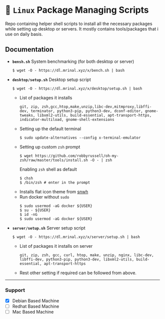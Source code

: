 # 🐧 `Linux` Package Managing Scripts
Repo containing helper shell scripts to install all the necessary packages while setting up desktop or servers. It mostly contains tools/packages that i use on daily basis.

## Documentation
- **`bensh.sh`** System benchmarking (for both desktop or server)
  ```
  $ wget -O - https://dl.mrinal.xyz/x/bench.sh | bash
  ```

- **`desktop/setup.sh`** Desktop setup script
  ```shell
  $ wget -O - https://dl.mrinal.xyz/x/desktop/setup.sh | bash
  ```
  - List of packages it installs
    ```
    git, zip, zsh,gcc,htop,make,unzip,libc-dev,mitmproxy,libffi-dev, terminator, python3-pip, python3-dev, dconf-editor, gnome-tweaks, libxml2-utils, build-essential, apt-transport-https, indicator-multiload, gnome-shell-extensions
    ```
  - Setting up the default terminal
    ```shell
    $ sudo update-alternatives --config x-terminal-emulator
    ```
  - Setting up custom `zsh` prompt
    ```shell
    $ wget https://github.com/robbyrussell/oh-my-zsh/raw/master/tools/install.sh -O - | zsh
    ```
    Enabling `zsh` shell as default
    ```shell
    $ chsh
    $ /bin/zsh # enter in the prompt
    ```
  - Installs flat icon theme from [snwh](https://launchpad.net/~snwh/+archive/ubuntu/ppa?field.series_filter=bionic)
  - Run docker without `sudo`
    ```shell
    $ sudo usermod -aG docker ${USER}
    $ su - ${USER}
    $ id -nG
    $ sudo usermod -aG docker ${USER}
    ```
- **`server/setup.sh`** Server setup script
  ```shell
  $ wget -O - https://dl.mrinal.xyz/x/server/setup.sh | bash
  ```
  - List of packages it installs on server
    ```
    git, zip, zsh, gcc, curl, htop, make, unzip, nginx, libc-dev, libffi-dev, python3-pip, python3-dev, libxml2-utils, build-essential, apt-transport-https
    ```
  - Rest other setting if required can be followed from above.

---
### Support
- [x] Debian Based Machine
- [ ] Redhat Based Machine
- [ ] Mac Based Machine
